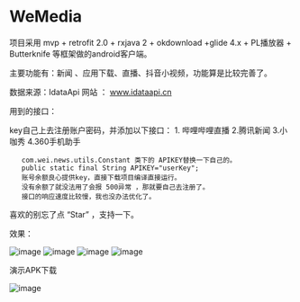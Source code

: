 # WeMedia
项目采用
  mvp + retrofit 2.0 + rxjava 2 + okdownload +glide 4.x + PL播放器 + Butterknife 等框架做的android客户端。




主要功能有：新闻 、应用下载、直播、抖音小视频，功能算是比较完善了。





数据来源：IdataApi  网站 ： www.idataapi.cn

用到的接口：

key自己上去注册账户密码，并添加以下接口：
                      1. 哔哩哔哩直播
                      2.腾讯新闻
                      3.小咖秀
                      4.360手机助手
                      
                      
                      
       com.wei.news.utils.Constant 类下的 APIKEY替换一下自己的。
       public static final String APIKEY="userKey";
       账号余额良心提供key，直接下载项目编译直接运行。
       没有余额了就没法用了会报 500异常 ，那就要自己去注册了。
       接口的响应速度比较慢，我也没办法优化了。
       

  喜欢的别忘了点 “Star” ，支持一下。
 
 效果：
 
 ![image](https://github.com/laiweifeng/WeMedia/blob/master/screenPicture/20181214_114043.gif)
 ![image](https://github.com/laiweifeng/WeMedia/blob/master/screenPicture/20181214_114146.gif)
 ![image](https://github.com/laiweifeng/WeMedia/blob/master/screenPicture/20181214_114313.gif)
 ![image](https://github.com/laiweifeng/WeMedia/blob/master/screenPicture/20181214_114330.gif)
 
 演示APK下载
 
 
  ![image](https://github.com/laiweifeng/WeMedia/blob/master/screenPicture/1550732033.png)

 
 

       
       


